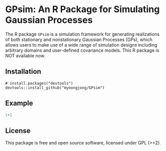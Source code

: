 <!-- README.md is generated from README.Rmd. Please edit that file -->

GPsim: An R Package for Simulating Gaussian Processes
=====================================================

The R package `GPsim` is a simulation framework for generating
realizations of both stationary and nonstationary Gaussian Processes
(GPs), which allows users to make use of a wide range of simulation
designs including arbitrary domains and user-defined covariance models.
This R package is NOT available now.

Installation
------------

``` install
# install.packages("devtools")
devtools::install_github("myeongjong/GPsim")
```

Example
-------

``` r
1+1
```

License
-------

This package is free and open source software, licensed under GPL
(&gt;=2).
